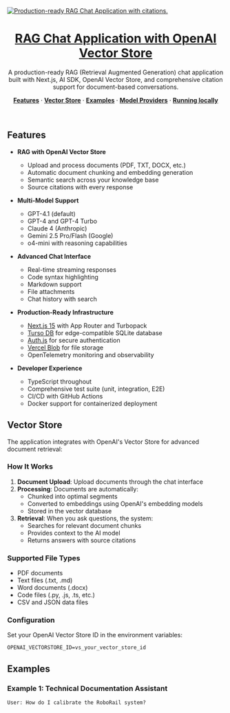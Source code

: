 <a href="https://github.com/RyanLisse/rag-chat-app">
  <img alt="Production-ready RAG Chat Application with citations." src="app/(chat)/opengraph-image.png">
  <h1 align="center">RAG Chat Application with OpenAI Vector Store</h1>
</a>

<p align="center">
    A production-ready RAG (Retrieval Augmented Generation) chat application built with Next.js, AI SDK, OpenAI Vector Store, and comprehensive citation support for document-based conversations.
</p>

<p align="center">
  <a href="#features"><strong>Features</strong></a> ·
  <a href="#vector-store"><strong>Vector Store</strong></a> ·
  <a href="#examples"><strong>Examples</strong></a> ·
  <a href="#model-providers"><strong>Model Providers</strong></a> ·
  <a href="#running-locally"><strong>Running locally</strong></a>
</p>
<br/>

## Features

- **RAG with OpenAI Vector Store**
  - Upload and process documents (PDF, TXT, DOCX, etc.)
  - Automatic document chunking and embedding generation
  - Semantic search across your knowledge base
  - Source citations with every response
  
- **Multi-Model Support**
  - GPT-4.1 (default)
  - GPT-4 and GPT-4 Turbo
  - Claude 4 (Anthropic)
  - Gemini 2.5 Pro/Flash (Google)
  - o4-mini with reasoning capabilities
  
- **Advanced Chat Interface**
  - Real-time streaming responses
  - Code syntax highlighting
  - Markdown support
  - File attachments
  - Chat history with search
  
- **Production-Ready Infrastructure**
  - [Next.js 15](https://nextjs.org) with App Router and Turbopack
  - [Turso DB](https://turso.tech) for edge-compatible SQLite database
  - [Auth.js](https://authjs.dev) for secure authentication
  - [Vercel Blob](https://vercel.com/storage/blob) for file storage
  - OpenTelemetry monitoring and observability
  
- **Developer Experience**
  - TypeScript throughout
  - Comprehensive test suite (unit, integration, E2E)
  - CI/CD with GitHub Actions
  - Docker support for containerized deployment

## Vector Store

The application integrates with OpenAI's Vector Store for advanced document retrieval:

### How It Works

1. **Document Upload**: Upload documents through the chat interface
2. **Processing**: Documents are automatically:
   - Chunked into optimal segments
   - Converted to embeddings using OpenAI's embedding models
   - Stored in the vector database
3. **Retrieval**: When you ask questions, the system:
   - Searches for relevant document chunks
   - Provides context to the AI model
   - Returns answers with source citations

### Supported File Types
- PDF documents
- Text files (.txt, .md)
- Word documents (.docx)
- Code files (.py, .js, .ts, etc.)
- CSV and JSON data files

### Configuration
Set your OpenAI Vector Store ID in the environment variables:
```env
OPENAI_VECTORSTORE_ID=vs_your_vector_store_id
```

## Examples

### Example 1: Technical Documentation Assistant
```
User: How do I calibrate the RoboRail system?